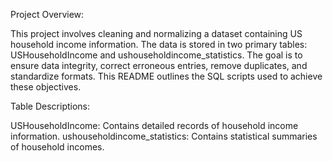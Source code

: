 Project Overview:

This project involves cleaning and normalizing a dataset containing US household income information. 
The data is stored in two primary tables: USHouseholdIncome and ushouseholdincome_statistics. 
The goal is to ensure data integrity, correct erroneous entries, remove duplicates, and standardize formats. 
This README outlines the SQL scripts used to achieve these objectives.

Table Descriptions:

USHouseholdIncome: Contains detailed records of household income information.
ushouseholdincome_statistics: Contains statistical summaries of household incomes.
